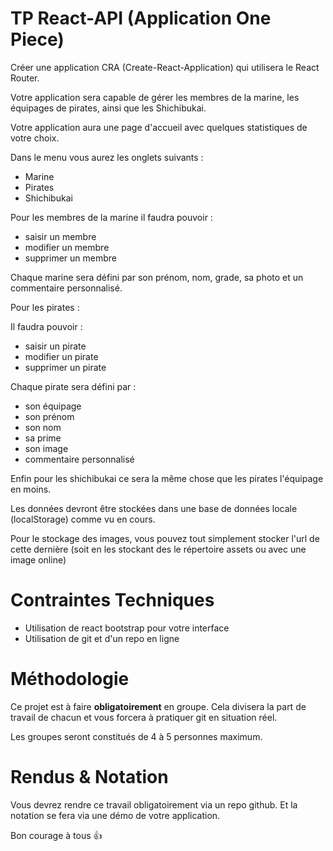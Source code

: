 # TP React-API (Application One Piece)

Créer une application CRA (Create-React-Application) qui utilisera le React Router.

Votre application sera capable de gérer les membres de la marine, les équipages de pirates, ainsi que les Shichibukai.

Votre application aura une page d'accueil avec quelques statistiques de votre choix.

Dans le menu vous aurez les onglets suivants :

- Marine
- Pirates
- Shichibukai

Pour les membres de la marine il faudra pouvoir :

- saisir un membre
- modifier un membre
- supprimer un membre

Chaque marine sera défini par son prénom, nom, grade, sa photo et un commentaire personnalisé.

Pour les pirates :

Il faudra pouvoir :

- saisir un pirate
- modifier un pirate
- supprimer un pirate

Chaque pirate sera défini par :

- son équipage
- son prénom
- son nom
- sa prime
- son image
- commentaire personnalisé

Enfin pour les shichibukai ce sera la même chose que les pirates l'équipage en moins.

Les données devront être stockées dans une base de données locale (localStorage) comme vu en cours.

Pour le stockage des images, vous pouvez tout simplement stocker l'url de cette dernière (soit en les stockant des le répertoire assets ou avec une image online)

# Contraintes Techniques

- Utilisation de react bootstrap pour votre interface
- Utilisation de git et d'un repo en ligne

# Méthodologie

Ce projet est à faire **obligatoirement** en groupe.
Cela divisera la part de travail de chacun et vous forcera à pratiquer git en situation réel.

Les groupes seront constitués de 4 à 5 personnes maximum.

# Rendus & Notation

Vous devrez rendre ce travail obligatoirement via un repo github.
Et la notation se fera via une démo de votre application.

Bon courage à tous 👍
